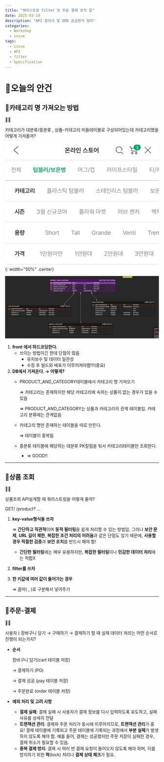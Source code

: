 ```yaml
---
title: "쿼리스트링 filter 및 주문 결제 로직 등"
date: 2025-03-19
description: "API 정의서 및 ERD 궁금한거 정리"
categories: 
  - Workshop
  - issue
tags: 
  - issue
  - API
  - filter
  - Specification
---
```


# 💁오늘의 안건

## 📌카테고리 명 가져오는 방법

<aside id="notion_callout">
🙋‍♀️

카테고리가 대분류/중분류 , 상품-카테고리 미들테이블로 구성되어있는데 카테고리명을 어떻게 가져올까?

</aside>

![image.png](/assets/post_img/250321/image2.png){: width="50%" .center}

![image.png](/assets/post_img/250321/image.png)

1. **front 에서 하드코딩한다.**
    - 쓰이는 방법이긴 한데 단점이 많음
        - 유지보수 및 데이터 일관성
        - 수정 후 빌드와 배포가 이루어져야함!!!(중요)
2. **DB에서 가져온다. → 어떻게?**
    - PRODUCT_AND_CATEGORY테이블에서 카테고리 명 가져오기
        
        ⇒ 카테고리는 존재하지만 해당 카테고리에 속하는 상품이 없는 경우가 있을 수 있음
        
        ⇒ PRODUCT_AND_CATEGORY는 상품과 카테고리의 관계 테이블임. 카테고리 분류에는 관계없음
        
    - 카테고리 명만 존재하는 테이블을 따로 만든다.
        
        ⇒ 테이블이 중복됨
        
    - 중분류 테이블에 해당하는 대분류 PK칼럼을 둬서 카테고리테이블만 조회한다.
        - ⇒ GOOD!!

---

## 📌상품 조회

<aside  class="notion_callout">
🙋‍♀️

상품조회 API설계할 때 쿼리스트링을 어떻게 줄까?

GET/ /product? …

</aside>

1. **key-value형식을 쓰자**
    
    ⇒  **간단하고 직관적**이며 **동적 필터링**을 쉽게 처리할 수 있는 방법임. 그러나 **보안 문제**, **URL 길이 제한**, **복잡한 조건 처리의 어려움**과 같은 단점도 있기 때문에, **사용할 경우 적절한 검증**과 **보안 조치**를 반드시 해야 함!
    
    - **간단한 필터링**에는 매우 유용하지만, **복잡한 필터링**이나 **민감한 데이터 처리**에는 적합X
2.  **filter를 쓰자** 
    
3. **한 키값에 여러 값이 들어가는 경우**

    ⇒ 콤마( , )로 구분해서 넣어주기


---

## 📌주문-결제

<aside  class="notion_callout">
🙋‍♀️

사용자 ) 장바구니 담기 → 구매하기 → 결제하기 할 때 실제 데이터 처리는 어떤 순서로 진행이 되는거지?

</aside>

- **순서**
    
    장바구니 담기(cart 테이블 저장) 
    
    → 결제하기 (PG) 
    
    → 결제 성공 (pay 테이블 저장) 
    
    → 주문완료 (order 테이블 저장)
    
- **예외 처리 및 고려 사항**
    - **결제 실패**: 결제 실패 시 사용자가 결제 정보를 다시 입력하도록 유도하고, 실패 사유를 상세히 전달
    - **트랜잭션 관리**: 결제와 주문 처리가 동시에 이루어지므로, **트랜잭션 관리**가 중요! 결제 테이블에 기록되고 주문 테이블에 기록되는 과정에서 **부분 실패**가 발생하지 않도록 해야 함. 예를 들어, 결제는 성공했지만 주문 저장이 실패한 경우, 결제 취소가 필요할 수 있음.
    - **중복 결제 방지**: 결제 시 여러 번 결제 요청이 들어오지 않도록 해야 하며, 이를 방지하기 위한 **락**(lock) 처리나 **결제 상태 체크**가 필요.
